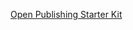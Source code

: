 [Open Publishing Starter Kit](https://raw.githubusercontent.com/hibbitts-design/docsify-open-publishing-starter-kit/main/README.md ':include')
